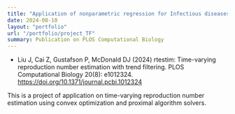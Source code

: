 ```yaml
---
title: "Application of nonparametric regression for Infectious diseases"
date: 2024-08-10
layout: "portfolio"
url: "/portfolio/project_TF"
summary: Publication on PLOS Computational Biology
---
```


- Liu J, Cai Z, Gustafson P, McDonald DJ (2024) rtestim: Time-varying reproduction number estimation with trend filtering. PLOS Computational Biology 20(8): e1012324. https://doi.org/10.1371/journal.pcbi.1012324

This is a project of application on time-varying reproduction number estimation using 
convex optimization and proximal algorithm solvers. 